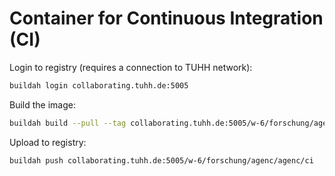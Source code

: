 # Container for Continuous Integration (CI)

Login to registry (requires a connection to TUHH network):

```bash
buildah login collaborating.tuhh.de:5005
```

Build the image:

```bash
buildah build --pull --tag collaborating.tuhh.de:5005/w-6/forschung/agenc/agenc/ci .
```

Upload to registry:

```bash
buildah push collaborating.tuhh.de:5005/w-6/forschung/agenc/agenc/ci
```
